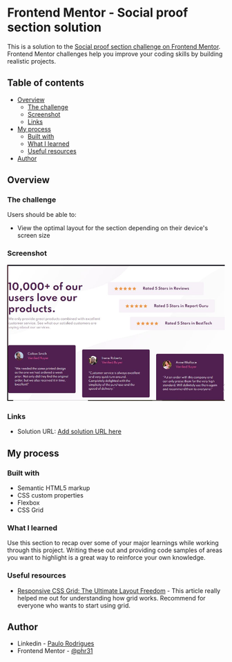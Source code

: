 # Frontend Mentor - Social proof section solution

This is a solution to the [Social proof section challenge on Frontend Mentor](https://www.frontendmentor.io/challenges/social-proof-section-6e0qTv_bA). Frontend Mentor challenges help you improve your coding skills by building realistic projects. 

## Table of contents

- [Overview](#overview)
  - [The challenge](#the-challenge)
  - [Screenshot](#screenshot)
  - [Links](#links)
- [My process](#my-process)
  - [Built with](#built-with)
  - [What I learned](#what-i-learned)
  - [Useful resources](#useful-resources)
- [Author](#author)

## Overview

### The challenge

Users should be able to:

- View the optimal layout for the section depending on their device's screen size

### Screenshot

![Design preview for the Social proof section coding challenge](https://github.com/phr31/FrontEnd/blob/Formulario/social-proof-section-master/Capturar.JPG)

### Links

- Solution URL: [Add solution URL here](https://www.frontendmentor.io/solutions/responsive-landing-page-using-css-and-grid-in-vs-code-V6CqaYhBM)

## My process

### Built with

- Semantic HTML5 markup
- CSS custom properties
- Flexbox
- CSS Grid

### What I learned

Use this section to recap over some of your major learnings while working through this project. Writing these out and providing code samples of areas you want to highlight is a great way to reinforce your own knowledge.

### Useful resources

- [Responsive CSS Grid: The Ultimate Layout Freedom](https://medium.muz.li/understanding-css-grid-ce92b7aa67cb) - This article really helped me out for understanding how grid works. Recommend for everyone who wants to start using grid.

## Author

- Linkedin - [Paulo Rodrigues](https://www.linkedin.com/in/paulo-rodrigues-aba95986/)
- Frontend Mentor - [@phr31](https://www.frontendmentor.io/profile/phr31)


